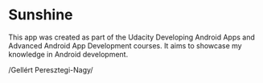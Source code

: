 # Sunshine
This app was created as part of the Udacity Developing Android Apps and Advanced Android App Development courses. It aims to showcase my knowledge in Android development. 

/Gellért Peresztegi-Nagy/
